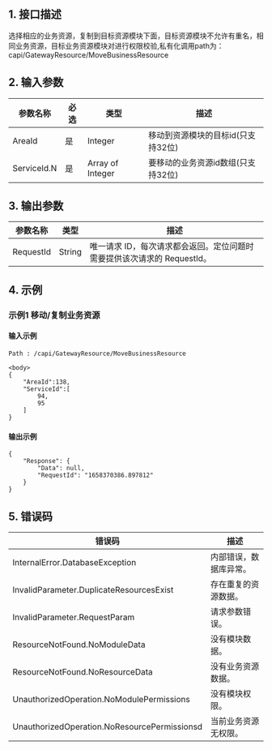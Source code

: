 ## 1. 接口描述




选择相应的业务资源，复制到目标资源模块下面，目标资源模块不允许有重名，相同业务资源，目标业务资源模块对进行权限校验,私有化调用path为：capi/GatewayResource/MoveBusinessResource

## 2. 输入参数


| 参数名称 | 必选 | 类型 | 描述 |
|---------|---------|---------|---------|
| AreaId | 是 | Integer | 移动到资源模块的目标id(只支持32位) |
| ServiceId.N | 是 | Array of Integer | 要移动的业务资源id数组(只支持32位) |

## 3. 输出参数

| 参数名称 | 类型 | 描述 |
|---------|---------|---------|
| RequestId | String | 唯一请求 ID，每次请求都会返回。定位问题时需要提供该次请求的 RequestId。|

## 4. 示例

### 示例1 移动/复制业务资源

#### 输入示例

```
Path : /capi/GatewayResource/MoveBusinessResource

<body>
{
    "AreaId":138,
    "ServiceId":[
        94,
        95
    ]
}
```

#### 输出示例

```
{
    "Response": {
        "Data": null,
        "RequestId": "1658370386.897812"
    }
}
```












## 5. 错误码


| 错误码 | 描述 |
|---------|---------|
| InternalError.DatabaseException | 内部错误，数据库异常。 |
| InvalidParameter.DuplicateResourcesExist | 存在重复的资源数据。 |
| InvalidParameter.RequestParam | 请求参数错误。 |
| ResourceNotFound.NoModuleData | 没有模块数据。 |
| ResourceNotFound.NoResourceData | 没有业务资源数据。 |
| UnauthorizedOperation.NoModulePermissions | 没有模块权限。 |
| UnauthorizedOperation.NoResourcePermissionsd | 当前业务资源无权限。 |
